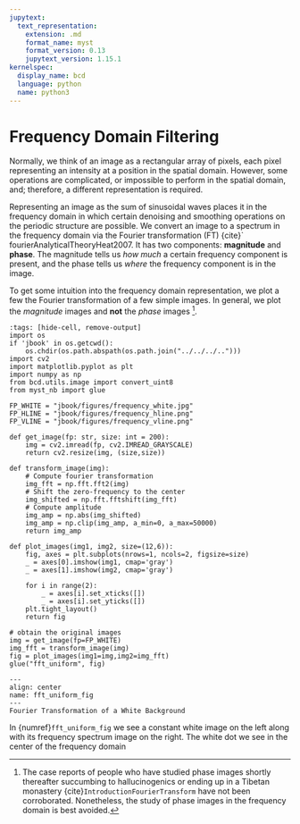 ```yaml
---
jupytext:
  text_representation:
    extension: .md
    format_name: myst
    format_version: 0.13
    jupytext_version: 1.15.1
kernelspec:
  display_name: bcd
  language: python
  name: python3
---
```

# Frequency Domain Filtering

Normally, we think of an image as a rectangular array of pixels, each pixel representing an intensity at a position in the spatial domain. However, some operations are complicated, or impossible to perform in the spatial domain, and; therefore, a different representation is required.

Representing an image as the sum of sinusoidal waves places it in the frequency domain in which certain denoising and smoothing operations on the periodic structure are possible.
We convert an image to a spectrum in the frequency domain via the Fourier transformation (FT) {cite}` fourierAnalyticalTheoryHeat2007. It has two components: **magnitude** and **phase**. The magnitude tells us *how much* a certain frequency component is present, and the phase tells us *where* the frequency component is in the image.

To get some intuition into the frequency domain representation, we plot a few the Fourier transformation of a few simple images. In general, we plot the *magnitude* images and **not** the *phase* images [^phase].

[^phase]: The case reports of people who have studied phase images shortly thereafter succumbing to hallucinogenics or ending up in a Tibetan monastery {cite}`IntroductionFourierTransform`  have not been corroborated. Nonetheless, the study of phase images in the frequency domain is best avoided.

```{code-cell} ipython3
:tags: [hide-cell, remove-output]
import os
if 'jbook' in os.getcwd():
    os.chdir(os.path.abspath(os.path.join("../../../..")))
import cv2
import matplotlib.pyplot as plt
import numpy as np
from bcd.utils.image import convert_uint8
from myst_nb import glue

FP_WHITE = "jbook/figures/frequency_white.jpg"
FP_HLINE = "jbook/figures/frequency_hline.png"
FP_VLINE = "jbook/figures/frequency_vline.png"

def get_image(fp: str, size: int = 200):
    img = cv2.imread(fp, cv2.IMREAD_GRAYSCALE)
    return cv2.resize(img, (size,size))

def transform_image(img):
    # Compute fourier transformation
    img_fft = np.fft.fft2(img)
    # Shift the zero-frequency to the center
    img_shifted = np.fft.fftshift(img_fft)
    # Compute amplitude
    img_amp = np.abs(img_shifted)
    img_amp = np.clip(img_amp, a_min=0, a_max=50000)
    return img_amp

def plot_images(img1, img2, size=(12,6)):
    fig, axes = plt.subplots(nrows=1, ncols=2, figsize=size)
    _ = axes[0].imshow(img1, cmap='gray')
    _ = axes[1].imshow(img2, cmap='gray')

    for i in range(2):
        _ = axes[i].set_xticks([])
        _ = axes[i].set_yticks([])
    plt.tight_layout()
    return fig

# obtain the original images
img = get_image(fp=FP_WHITE)
img_fft = transform_image(img)
fig = plot_images(img1=img,img2=img_fft)
glue("fft_uniform", fig)
```

```{glue:figure} fft_uniform
---
align: center
name: fft_uniform_fig
---
Fourier Transformation of a White Background
```

In {numref}`fft_uniform_fig` we see a constant white image on the left along with its frequency spectrum image on the right. The white dot we see in the center of the  frequency domain
